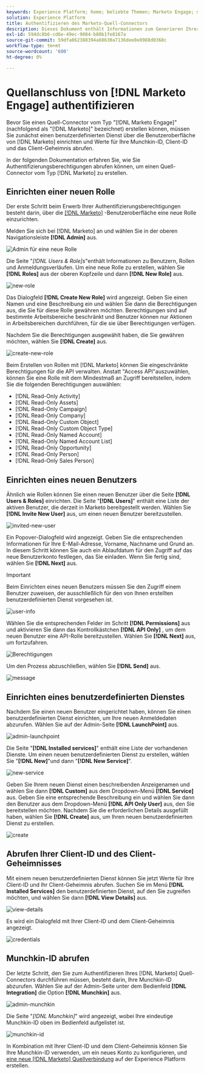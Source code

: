 ```yaml
---
keywords: Experience Platform; home; beliebte Themen; Marketo Engage; marketo engage; marketo
solution: Experience Platform
title: Authentifizieren des Marketo-Quell-Connectors
description: Dieses Dokument enthält Informationen zum Generieren Ihrer Marketo-Authentifizierungsberechtigungen.
exl-id: 594dc8b6-cd6e-49ec-9084-b88b1fe8167a
source-git-commit: 59dfa862388394a68630a7136dee8e8988d0368c
workflow-type: tm+mt
source-wordcount: '600'
ht-degree: 0%

---
```


# Quellanschluss von [!DNL Marketo Engage] authentifizieren

Bevor Sie einen Quell-Connector vom Typ &quot;[!DNL Marketo Engage]&quot;(nachfolgend als &quot;[!DNL Marketo]&quot; bezeichnet) erstellen können, müssen Sie zunächst einen benutzerdefinierten Dienst über die Benutzeroberfläche von [!DNL Marketo] einrichten und Werte für Ihre Munchkin-ID, Client-ID und das Client-Geheimnis abrufen.

In der folgenden Dokumentation erfahren Sie, wie Sie Authentifizierungsberechtigungen abrufen können, um einen Quell-Connector vom Typ [!DNL Marketo] zu erstellen.

## Einrichten einer neuen Rolle

Der erste Schritt beim Erwerb Ihrer Authentifizierungsberechtigungen besteht darin, über die [[!DNL Marketo]](https://app-sjint.marketo.com/#MM0A1) -Benutzeroberfläche eine neue Rolle einzurichten.

Melden Sie sich bei [!DNL Marketo] an und wählen Sie in der oberen Navigationsleiste **[!DNL Admin]** aus.

![Admin für eine neue Rolle](../images/marketo/home.png)

Die Seite &quot;*[!DNL Users & Role]s*&quot;enthält Informationen zu Benutzern, Rollen und Anmeldungsverläufen. Um eine neue Rolle zu erstellen, wählen Sie **[!DNL Roles]** aus der oberen Kopfzeile und dann **[!DNL New Role]** aus.

![new-role](../images/marketo/new-role.png)

Das Dialogfeld **[!DNL Create New Role]** wird angezeigt. Geben Sie einen Namen und eine Beschreibung ein und wählen Sie dann die Berechtigungen aus, die Sie für diese Rolle gewähren möchten. Berechtigungen sind auf bestimmte Arbeitsbereiche beschränkt und Benutzer können nur Aktionen in Arbeitsbereichen durchführen, für die sie über Berechtigungen verfügen.

Nachdem Sie die Berechtigungen ausgewählt haben, die Sie gewähren möchten, wählen Sie **[!DNL Create]** aus.

![create-new-role](../images/marketo/create-new-role.png)

Beim Erstellen von Rollen mit [!DNL Marketo] können Sie eingeschränkte Berechtigungen für die API verwalten. Anstatt &quot;Access API&quot;auszuwählen, können Sie eine Rolle mit dem Mindestmaß an Zugriff bereitstellen, indem Sie die folgenden Berechtigungen auswählen:

* [!DNL Read-Only Activity]
* [!DNL Read-Only Assets]
* [!DNL Read-Only Campaign]
* [!DNL Read-Only Company]
* [!DNL Read-Only Custom Object]
* [!DNL Read-Only Custom Object Type]
* [!DNL Read-Only Named Account]
* [!DNL Read-Only Named Account List]
* [!DNL Read-Only Opportunity]
* [!DNL Read-Only Person]
* [!DNL Read-Only Sales Person]

## Einrichten eines neuen Benutzers

Ähnlich wie Rollen können Sie einen neuen Benutzer über die Seite **[!DNL Users & Roles]** einrichten. Die Seite &quot;**[!DNL Users]**&quot; enthält eine Liste der aktiven Benutzer, die derzeit in Marketo bereitgestellt werden. Wählen Sie **[!DNL Invite New User]** aus, um einen neuen Benutzer bereitzustellen.

![invited-new-user](../images/marketo/invite-new-user.png)

Ein Popover-Dialogfeld wird angezeigt. Geben Sie die entsprechenden Informationen für Ihre E-Mail-Adresse, Vorname, Nachname und Grund an. In diesem Schritt können Sie auch ein Ablaufdatum für den Zugriff auf das neue Benutzerkonto festlegen, das Sie einladen. Wenn Sie fertig sind, wählen Sie **[!DNL Next]** aus.

>[!IMPORTANT]
>
>Beim Einrichten eines neuen Benutzers müssen Sie den Zugriff einem Benutzer zuweisen, der ausschließlich für den von Ihnen erstellten benutzerdefinierten Dienst vorgesehen ist.

![user-info](../images/marketo/new-user-info.png)

Wählen Sie die entsprechenden Felder im Schritt **[!DNL Permissions]** aus und aktivieren Sie dann das Kontrollkästchen **[!DNL API Only]** , um dem neuen Benutzer eine API-Rolle bereitzustellen. Wählen Sie **[!DNL Next]** aus, um fortzufahren.

![Berechtigungen](../images/marketo/permissions.png)

Um den Prozess abzuschließen, wählen Sie **[!DNL Send]** aus.

![message](../images/marketo/message.png)

## Einrichten eines benutzerdefinierten Dienstes

Nachdem Sie einen neuen Benutzer eingerichtet haben, können Sie einen benutzerdefinierten Dienst einrichten, um Ihre neuen Anmeldedaten abzurufen. Wählen Sie auf der Admin-Seite **[!DNL LaunchPoint]** aus.

![admin-launchpoint](../images/marketo/admin-launchpoint.png)

Die Seite &quot;**[!DNL Installed services]**&quot; enthält eine Liste der vorhandenen Dienste. Um einen neuen benutzerdefinierten Dienst zu erstellen, wählen Sie &quot;**[!DNL New]**&quot;und dann &quot;**[!DNL New Service]**&quot;.

![new-service](../images/marketo/new-service.png)

Geben Sie Ihrem neuen Dienst einen beschreibenden Anzeigenamen und wählen Sie dann **[!DNL Custom]** aus dem Dropdown-Menü **[!DNL Service]** aus. Geben Sie eine entsprechende Beschreibung ein und wählen Sie dann den Benutzer aus dem Dropdown-Menü **[!DNL API Only User]** aus, den Sie bereitstellen möchten. Nachdem Sie die erforderlichen Details ausgefüllt haben, wählen Sie **[!DNL Create]** aus, um Ihren neuen benutzerdefinierten Dienst zu erstellen.

![create](../images/marketo/create.png)

## Abrufen Ihrer Client-ID und des Client-Geheimnisses

Mit einem neuen benutzerdefinierten Dienst können Sie jetzt Werte für Ihre Client-ID und Ihr Client-Geheimnis abrufen. Suchen Sie im Menü **[!DNL Installed Services]** den benutzerdefinierten Dienst, auf den Sie zugreifen möchten, und wählen Sie dann **[!DNL View Details]** aus.

![view-details](../images/marketo/view-details.png)

Es wird ein Dialogfeld mit Ihrer Client-ID und dem Client-Geheimnis angezeigt.

![credentials](../images/marketo/credentials.png)

## Munchkin-ID abrufen

Der letzte Schritt, den Sie zum Authentifizieren Ihres [!DNL Marketo] Quell-Connectors durchführen müssen, besteht darin, Ihre Munchkin-ID abzurufen. Wählen Sie auf der Admin-Seite unter dem Bedienfeld **[!DNL Integration]** die Option **[!DNL Munchkin]** aus.

![admin-munchkin](../images/marketo/admin-munchkin.png)

Die Seite &quot;*[!DNL Munchkin]*&quot; wird angezeigt, wobei Ihre eindeutige Munchkin-ID oben im Bedienfeld aufgelistet ist.

![munchkin-id](../images/marketo/munchkin-id.png)

In Kombination mit Ihrer Client-ID und dem Client-Geheimnis können Sie Ihre Munchkin-ID verwenden, um ein neues Konto zu konfigurieren, und [eine neue  [!DNL Marketo] Quellverbindung](../../../tutorials/ui/create/adobe-applications/marketo.md) auf der Experience Platform erstellen.
